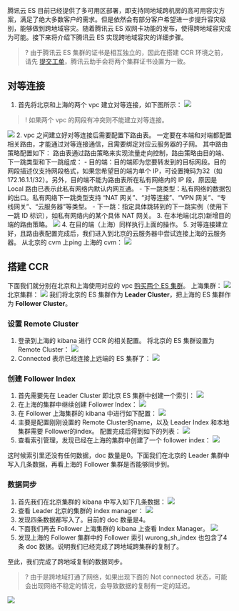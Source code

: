 腾讯云 ES 目前已经提供了多可用区部署，即支持同地域跨机房的高可用容灾方案，满足了绝大多数客户的需求。但是依然会有部分客户希望进一步提升容灾级别，能够做到跨地域容灾。随着腾讯云 ES 双网卡功能的发布，使得跨地域容灾成为可能。接下来将介绍下腾讯云 ES 实现跨地域容灾的详细步骤。
>? 由于腾讯云 ES 集群的证书是相互独立的，因此在搭建 CCR 环境之前，请先 [提交工单](https://console.cloud.tencent.com/workorder/category)，腾讯云助手会将两个集群证书设置为一致。

## 对等连接
1. 首先将北京和上海的两个 vpc 建立对等连接，如下图所示：
![](https://qcloudimg.tencent-cloud.cn/raw/bfd6bbf34b42e99e295887bb61bde458.png)
>! 如果两个 vpc 的网段有冲突则不能建立对等连接。
>
![](https://qcloudimg.tencent-cloud.cn/raw/1ccd733ec92df72539e577e3541c6193.png)
2. vpc 之间建立好对等连接后需要配置下路由表。 
一定要在本端和对端都配置相关路由，才能通过对等连接通信，且需要绑定对应云服务器的子网。
其中路由策略配置如下： 
路由表通过路由策略来实现流量走向控制，路由策略由目的端、下一跳类型和下一跳组成：
    - 目的端：目的端即为您要转发到的目标网段。目的网段描述仅支持网段格式，如果您希望目的端为单个 IP，可设置掩码为32（如172.16.1.1/32）。另外，目的端不能为路由表所在私有网络内的 IP 段，原因是 Local 路由已表示此私有网络内默认内网互通。
    - 下一跳类型：私有网络的数据包的出口。私有网络下一跳类型支持 “NAT 网关”、“对等连接”、“VPN 网关”、“专线网关”、“云服务器”等类型。
    - 下一跳：指定具体跳转到的下一跳实例（使用下一跳 ID 标识），如私有网络内的某个具体 NAT 网关。
3. 在本地端(北京)新增目的端的路由策略。 
![](https://qcloudimg.tencent-cloud.cn/raw/596540e430f3fc0f5509aead7a345c40.png)
4. 在目的端（上海）同样执行上面的操作。 
5. 对等连接建立好，且路由表配置完成后，我们进入到北京的云服务器中尝试连接上海的云服务器。
从北京的 cvm 上ping 上海的 cvm： 
![](https://qcloudimg.tencent-cloud.cn/raw/2a86e5055b387773f92f545b26713de7.png)

## 搭建 CCR
下面我们就分别在北京和上海使用对应的 vpc [购买两个 ES 集群](https://buy.cloud.tencent.com/es)。 
上海集群：
![](https://qcloudimg.tencent-cloud.cn/raw/c49fe6b1e3ec45e75d01f075dc34192e.png)
北京集群：
![](https://qcloudimg.tencent-cloud.cn/raw/cd9be0d47a66004b1090d6e047270e59.png)
我们将北京的 ES 集群作为 **Leader Cluster**，把上海的 ES 集群作为 **Follower Cluster**。
### 设置 Remote Cluster
1. 登录到上海的 kibana 进行 CCR 的相关配置。
将北京的 ES 集群设置为 Remote Cluster：
![](https://qcloudimg.tencent-cloud.cn/raw/0839d9aa631740eafec6b1d51d10ed38.png)
2. Connected 表示已经连接上远端的 ES 集群了：
![](https://qcloudimg.tencent-cloud.cn/raw/05d379aae599c8385e956f847a8240bd.png)


### 创建 Follower Index
1. 首先需要先在 Leader Cluster 即北京 ES 集群中创建一个索引：
![](https://qcloudimg.tencent-cloud.cn/raw/f3adc021f006f4b63eee005bc77dbb3e.png)
2. 在上海的集群中继续创建 Follower Index：
![](https://qcloudimg.tencent-cloud.cn/raw/410486692f16501b32f4c0cb3c14c7e6.png)
3. 在 Follower 上海集群的 kibana 中进行如下配置：
![](https://qcloudimg.tencent-cloud.cn/raw/5eb2fbaf4ac7592679a35379160bea8f.png)
4. 主要是配置刚刚设置的 Remote Cluster的name，以及 Leader Index 和本地集群需要 Follower的index。 
配置完成后得到如下的列表： 
![](https://qcloudimg.tencent-cloud.cn/raw/8cba351c0de9e820cca4e25d1d10665a.png)
5. 查看索引管理，发现已经在上海的集群中创建了一个 follower index：
![](https://qcloudimg.tencent-cloud.cn/raw/23e1fb396f88b6f2d7aa9d988f051af2.png)

这时候索引里还没有任何数据，doc 数量是0。下面我们在北京的 Leader 集群中写入几条数据，再看上海的 Follower 集群是否能够同步到。 

### 数据同步
1. 首先我们在北京集群的 kibana 中写入如下几条数据： 
![](https://qcloudimg.tencent-cloud.cn/raw/2794efbf3944ce4fc3aabbb88ae730cd.png)
2. 查看 Leader 北京的集群的 index manager：
![](https://qcloudimg.tencent-cloud.cn/raw/df6ea8f461327ebcc20f5d120ca0a876.png)
3. 发现四条数据都写入了。目前的 doc 数量是4。
4. 下面我们再去 Follower 上海集群的 kibana 上查看 Index Manager。 
![](https://qcloudimg.tencent-cloud.cn/raw/0e293b2eeffe3ee3782b3858c34b409d.png)
5. 发现上海的 Follower 集群中的 Follower 索引 wurong_sh_index 也包含了4条 doc 数据。说明我们已经完成了跨地域跨集群的复制了。 

至此，我们完成了跨地域复制的数据同步。
>? 由于是跨地域打通了网络，如果出现下面的 Not connected 状态，可能会出现网络不稳定的情况，会导致数据的复制有一定的延迟。 
>
![](https://qcloudimg.tencent-cloud.cn/raw/3b95492f6329657dfdc8e7ac862426c0.png)
